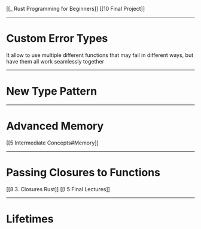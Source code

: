 
[[_ Rust Programming for Beginners]]
[[10 Final Project]]


----
# Custom Error Types
It allow to use multiple different functions that may fail in different ways, but have them all work seamlessly together










----
# New Type Pattern








---
# Advanced Memory
[[5 Intermediate Concepts#Memory]]






---
# Passing Closures to Functions
[[8.3. Closures Rust]]
[[I 5 Final Lectures]]




---
# Lifetimes













